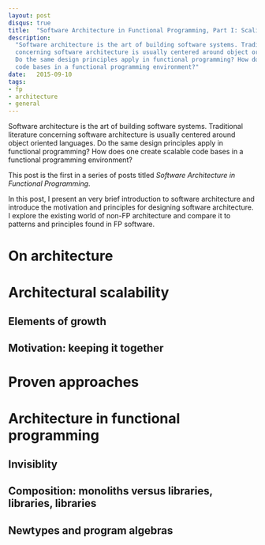 ```yaml
---
layout: post
disqus: true
title:  "Software Architecture in Functional Programming, Part I: Scaling"
description:
  "Software architecture is the art of building software systems. Traditional literature
  concerning software architecture is usually centered around object oriented languages.
  Do the same design principles apply in functional programming? How does one create scalable
  code bases in a functional programming environment?"
date:   2015-09-10
tags: 
- fp
- architecture
- general
---
```


<p class="lead">Software architecture is the art of building software systems. Traditional literature
  concerning software architecture is usually centered around object oriented languages.
  Do the same design principles apply in functional programming? How does one create scalable
  code bases in a functional programming environment?</p>

This post is the first in a series of posts titled *Software Architecture in Functional Programming*.

In this post, I present an very brief introduction to software architecture and introduce the motivation and principles
for designing software architecture. I explore the existing world of non-FP architecture and compare it to
patterns and principles found in FP software.

<div id="toc"></div>

# On architecture

# Architectural scalability

## Elements of growth

## Motivation: keeping it together

# Proven approaches

# Architecture in functional programming

## Invisiblity

## Composition: monoliths versus libraries, libraries, libraries

## Newtypes and program algebras


